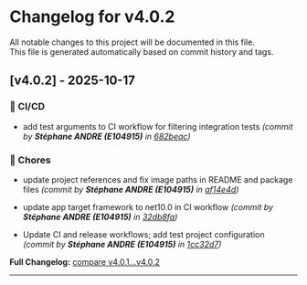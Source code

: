 # Changelog for v4.0.2

All notable changes to this project will be documented in this file.  
This file is generated automatically based on commit history and tags.




## [v4.0.2] - 2025-10-17


### 👷 CI/CD

- add test arguments to CI workflow for filtering integration tests *(commit by **Stéphane ANDRE (E104915)** in [682beac](https://github.com/sandre58/MyXaml/commit/682beac1ecb61897b41eef6ce8e5b9b4e9d02d9d))*


### 🔧 Chores

- update project references and fix image paths in README and package files *(commit by **Stéphane ANDRE (E104915)** in [af14e4d](https://github.com/sandre58/MyXaml/commit/af14e4d2b725442f5db8c9fe7b7ddc1317a11df8))*

- update app target framework to net10.0 in CI workflow *(commit by **Stéphane ANDRE (E104915)** in [32db8fa](https://github.com/sandre58/MyXaml/commit/32db8fabd219da8102215da0d4c9ae913740a7a0))*

- Update CI and release workflows; add test project configuration *(commit by **Stéphane ANDRE (E104915)** in [1cc32d7](https://github.com/sandre58/MyXaml/commit/1cc32d76c2f1ac9d420cc25fae6af0e3e927c44a))*










**Full Changelog:** [compare v4.0.1...v4.0.2](https://github.com/sandre58/MyXaml/compare/v4.0.1...v4.0.2)


---
